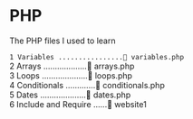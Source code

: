 # PHP

The PHP files I used to learn

`1 Variables ................🐘 variables.php`  
2 Arrays ...................🐘 arrays.php  
3 Loops ....................🐘 loops.php  
4 Conditionals .............🐘 conditionals.php  
5 Dates ....................🐘 dates.php  
6 Include and Require ......📁 website1
